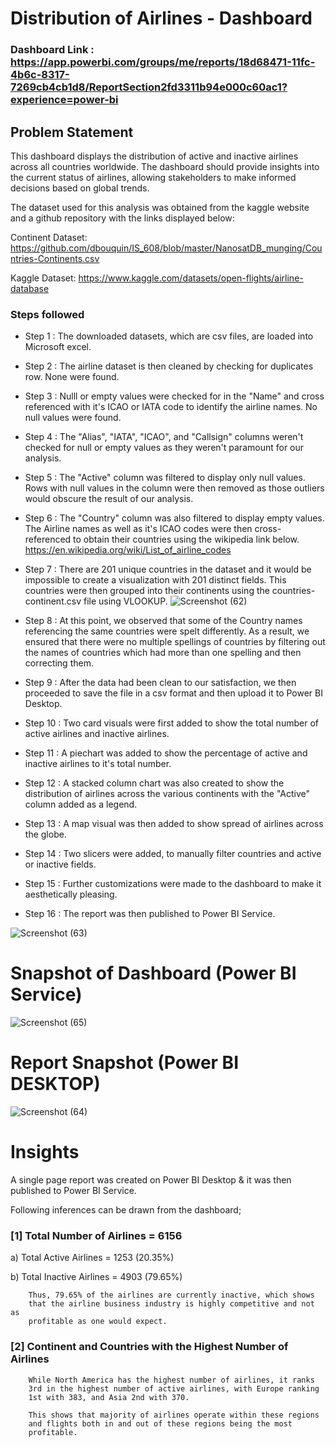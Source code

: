 # Distribution of Airlines - Dashboard

### Dashboard Link : https://app.powerbi.com/groups/me/reports/18d68471-11fc-4b6c-8317-7269cb4cb1d8/ReportSection2fd3311b94e000c60ac1?experience=power-bi

## Problem Statement

This dashboard displays the distribution of active and inactive airlines across all countries worldwide. The dashboard should provide insights into the current status of airlines, allowing stakeholders to make informed decisions based on global trends.

The dataset used for this analysis was obtained from the kaggle website and a github repository with the links displayed below:


Continent Dataset: https://github.com/dbouquin/IS_608/blob/master/NanosatDB_munging/Countries-Continents.csv

Kaggle Dataset: https://www.kaggle.com/datasets/open-flights/airline-database

### Steps followed 

- Step 1 : The downloaded datasets, which are csv files, are loaded into Microsoft excel.
- Step 2 : The airline dataset is then cleaned by checking for duplicates row. None were found.
- Step 3 : Nulll or empty values were checked for in the "Name" and cross referenced with it's ICAO or IATA code to identify the airline names. No null values were found.
- Step 4 : The "Alias", "IATA", "ICAO", and "Callsign" columns weren't checked for null or empty values as they weren't paramount for our analysis.
- Step 5 : The "Active" column was filtered to display only null values. Rows with null values in the column were then removed as those outliers would obscure the result of our analysis.
- Step 6 : The "Country" column was also filtered to display empty values. The Airline names as well as it's ICAO codes were then cross-referenced to obtain their countries using the wikipedia link below.
          https://en.wikipedia.org/wiki/List_of_airline_codes
- Step 7 : There are 201 unique countries in the dataset and it would be impossible to create a visualization with 201 distinct fields. This countries were then grouped into their continents using the countries-continent.csv file using VLOOKUP.
![Screenshot (62)](https://github.com/JKristilere/JKristilere.github.io/assets/120747811/f48ba5bc-10e3-4e5e-82d2-785774a69485)
- Step 8 : At this point, we observed that some of the Country names referencing the same countries were spelt differently. As a result, we ensured that there were no multiple spellings of countries by filtering out the names of countries which had more than one spelling and then correcting them.
- Step 9 : After the data had been clean to our satisfaction, we then proceeded to save the file in a csv format and then upload it to Power BI Desktop.

- Step 10 : Two card visuals were first added to show the total number of active airlines and inactive airlines.

- Step 11 : A piechart was added to show the percentage of active and inactive airlines to it's total number.

- Step 12 : A stacked column chart was also created to show the distribution of airlines across the various continents with the "Active" column added as a legend.


- Step 13 : A map visual was then added to show spread of airlines across the globe. 

- Step 14 : Two slicers were added, to manually filter countries and active or inactive fields. 
        
- Step 15 : Further customizations were made to the dashboard to make it aesthetically pleasing.

 
 - Step 16 : The report was then published to Power BI Service.
 
 
![Screenshot (63)](https://github.com/JKristilere/JKristilere.github.io/assets/120747811/a16b1aee-7ae6-4148-887c-290fdae271e2)

# Snapshot of Dashboard (Power BI Service)

![Screenshot (65)](https://github.com/JKristilere/JKristilere.github.io/assets/120747811/e6af6c04-d043-4ba9-8bc6-85195dfca3af)

 
 # Report Snapshot (Power BI DESKTOP)

 
![Screenshot (64)](https://github.com/JKristilere/JKristilere.github.io/assets/120747811/3aa579cc-efba-4085-9603-648c2ce888cb)


# Insights

A single page report was created on Power BI Desktop & it was then published to Power BI Service.

Following inferences can be drawn from the dashboard;

### [1] Total Number of Airlines = 6156

a)  Total Active Airlines = 1253 (20.35%)

b) Total Inactive Airlines = 4903 (79.65%)


        Thus, 79.65% of the airlines are currently inactive, which shows 
        that the airline business industry is highly competitive and not as
        profitable as one would expect.

           

### [2] Continent and Countries with the Highest Number of Airlines
        While North America has the highest number of airlines, it ranks 
        3rd in the highest number of active airlines, with Europe ranking
        1st with 383, and Asia 2nd with 370.

        This shows that majority of airlines operate within these regions
        and flights both in and out of these regions being the most 
        profitable.
